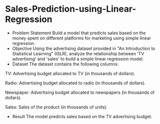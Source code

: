 # Sales-Prediction-using-Linear-Regression
- Problem Statement
Build a model that predicts sales based on the money spent on different platforms for marketing using simple linear regression.
- Objective
Using the advertising dataset provided in "An Introduction to Statistical Learning" (ISLR), analyze the relationship between 'TV advertising' and 'sales' to build a simple linear regression model.
- Dataset
The dataset contains the following columns:

TV: Advertising budget allocated to TV (in thousands of dollars).

Radio: Advertising budget allocated to radio (in thousands of dollars).

Newspaper: Advertising budget allocated to newspapers (in thousands of dollars).

Sales: Sales of the product (in thousands of units).
- Result
The model predicts sales based on the TV advertising budget.

